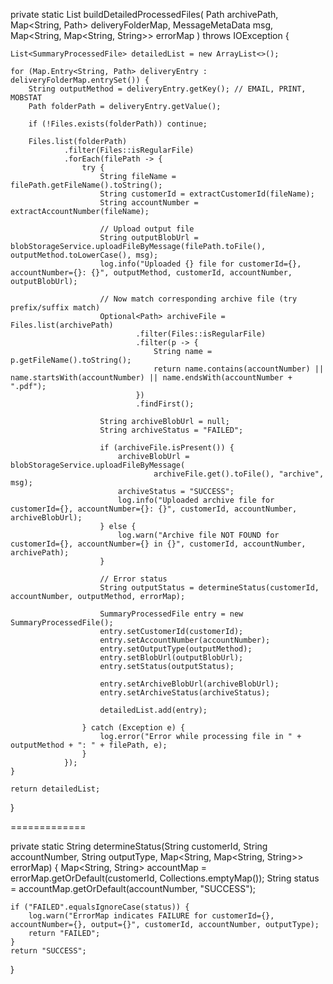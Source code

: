 private static List<SummaryProcessedFile> buildDetailedProcessedFiles(
        Path archivePath,
        Map<String, Path> deliveryFolderMap,
        MessageMetaData msg,
        Map<String, Map<String, String>> errorMap
) throws IOException {

    List<SummaryProcessedFile> detailedList = new ArrayList<>();

    for (Map.Entry<String, Path> deliveryEntry : deliveryFolderMap.entrySet()) {
        String outputMethod = deliveryEntry.getKey(); // EMAIL, PRINT, MOBSTAT
        Path folderPath = deliveryEntry.getValue();

        if (!Files.exists(folderPath)) continue;

        Files.list(folderPath)
                .filter(Files::isRegularFile)
                .forEach(filePath -> {
                    try {
                        String fileName = filePath.getFileName().toString();
                        String customerId = extractCustomerId(fileName);
                        String accountNumber = extractAccountNumber(fileName);

                        // Upload output file
                        String outputBlobUrl = blobStorageService.uploadFileByMessage(filePath.toFile(), outputMethod.toLowerCase(), msg);
                        log.info("Uploaded {} file for customerId={}, accountNumber={}: {}", outputMethod, customerId, accountNumber, outputBlobUrl);

                        // Now match corresponding archive file (try prefix/suffix match)
                        Optional<Path> archiveFile = Files.list(archivePath)
                                .filter(Files::isRegularFile)
                                .filter(p -> {
                                    String name = p.getFileName().toString();
                                    return name.contains(accountNumber) || name.startsWith(accountNumber) || name.endsWith(accountNumber + ".pdf");
                                })
                                .findFirst();

                        String archiveBlobUrl = null;
                        String archiveStatus = "FAILED";

                        if (archiveFile.isPresent()) {
                            archiveBlobUrl = blobStorageService.uploadFileByMessage(
                                    archiveFile.get().toFile(), "archive", msg);
                            archiveStatus = "SUCCESS";
                            log.info("Uploaded archive file for customerId={}, accountNumber={}: {}", customerId, accountNumber, archiveBlobUrl);
                        } else {
                            log.warn("Archive file NOT FOUND for customerId={}, accountNumber={} in {}", customerId, accountNumber, archivePath);
                        }

                        // Error status
                        String outputStatus = determineStatus(customerId, accountNumber, outputMethod, errorMap);

                        SummaryProcessedFile entry = new SummaryProcessedFile();
                        entry.setCustomerId(customerId);
                        entry.setAccountNumber(accountNumber);
                        entry.setOutputType(outputMethod);
                        entry.setBlobUrl(outputBlobUrl);
                        entry.setStatus(outputStatus);

                        entry.setArchiveBlobUrl(archiveBlobUrl);
                        entry.setArchiveStatus(archiveStatus);

                        detailedList.add(entry);

                    } catch (Exception e) {
                        log.error("Error while processing file in " + outputMethod + ": " + filePath, e);
                    }
                });
    }

    return detailedList;
}

=============

private static String determineStatus(String customerId, String accountNumber, String outputType,
                                      Map<String, Map<String, String>> errorMap) {
    Map<String, String> accountMap = errorMap.getOrDefault(customerId, Collections.emptyMap());
    String status = accountMap.getOrDefault(accountNumber, "SUCCESS");

    if ("FAILED".equalsIgnoreCase(status)) {
        log.warn("ErrorMap indicates FAILURE for customerId={}, accountNumber={}, output={}", customerId, accountNumber, outputType);
        return "FAILED";
    }
    return "SUCCESS";
}
